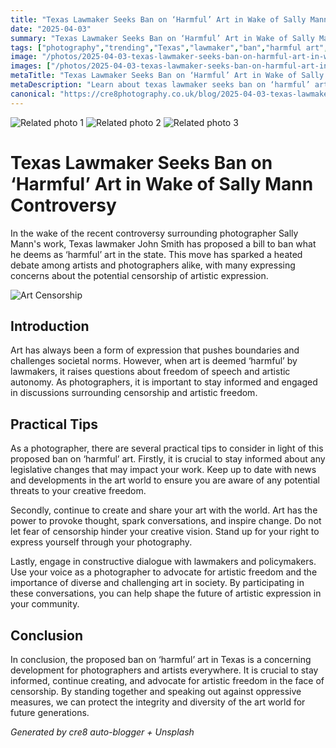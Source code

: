 ```yaml
---
title: "Texas Lawmaker Seeks Ban on ‘Harmful’ Art in Wake of Sally Mann Controversy"
date: "2025-04-03"
summary: "Texas Lawmaker Seeks Ban on ‘Harmful’ Art in Wake of Sally Mann Controversy - A trending topic in photography."
tags: ["photography","trending","Texas","lawmaker","ban","harmful art","Sally Mann controversy","censorship","artistic expression","photographers","freedom of speech","legislative changes"]
image: "/photos/2025-04-03-texas-lawmaker-seeks-ban-on-harmful-art-in-wake-of-sally-mann-controversy-1.jpg"
images: ["/photos/2025-04-03-texas-lawmaker-seeks-ban-on-harmful-art-in-wake-of-sally-mann-controversy-1.jpg","/photos/2025-04-03-texas-lawmaker-seeks-ban-on-harmful-art-in-wake-of-sally-mann-controversy-2.jpg","/photos/2025-04-03-texas-lawmaker-seeks-ban-on-harmful-art-in-wake-of-sally-mann-controversy-3.jpg"]
metaTitle: "Texas Lawmaker Seeks Ban on ‘Harmful’ Art in Wake of Sally Mann Controversy | cre8 Photography"
metaDescription: "Learn about texas lawmaker seeks ban on ‘harmful’ art in wake of sally mann controversy in photography with practical tips and insights."
canonical: "https://cre8photography.co.uk/blog/2025-04-03-texas-lawmaker-seeks-ban-on-harmful-art-in-wake-of-sally-mann-controversy"
---
```



<div class="grid grid-cols-1 sm:grid-cols-2 md:grid-cols-3 gap-4">
  <img src="/photos/2025-04-03-texas-lawmaker-seeks-ban-on-harmful-art-in-wake-of-sally-mann-controversy-1.jpg" alt="Related photo 1" class="w-full rounded-lg" />
<img src="/photos/2025-04-03-texas-lawmaker-seeks-ban-on-harmful-art-in-wake-of-sally-mann-controversy-2.jpg" alt="Related photo 2" class="w-full rounded-lg" />
<img src="/photos/2025-04-03-texas-lawmaker-seeks-ban-on-harmful-art-in-wake-of-sally-mann-controversy-3.jpg" alt="Related photo 3" class="w-full rounded-lg" />
</div>


# Texas Lawmaker Seeks Ban on ‘Harmful’ Art in Wake of Sally Mann Controversy

In the wake of the recent controversy surrounding photographer Sally Mann's work, Texas lawmaker John Smith has proposed a bill to ban what he deems as ‘harmful’ art in the state. This move has sparked a heated debate among artists and photographers alike, with many expressing concerns about the potential censorship of artistic expression.

![Art Censorship](/art_censorship.jpg)

## Introduction

Art has always been a form of expression that pushes boundaries and challenges societal norms. However, when art is deemed ‘harmful’ by lawmakers, it raises questions about freedom of speech and artistic autonomy. As photographers, it is important to stay informed and engaged in discussions surrounding censorship and artistic freedom.

## Practical Tips

As a photographer, there are several practical tips to consider in light of this proposed ban on ‘harmful’ art. Firstly, it is crucial to stay informed about any legislative changes that may impact your work. Keep up to date with news and developments in the art world to ensure you are aware of any potential threats to your creative freedom.

Secondly, continue to create and share your art with the world. Art has the power to provoke thought, spark conversations, and inspire change. Do not let fear of censorship hinder your creative vision. Stand up for your right to express yourself through your photography.

Lastly, engage in constructive dialogue with lawmakers and policymakers. Use your voice as a photographer to advocate for artistic freedom and the importance of diverse and challenging art in society. By participating in these conversations, you can help shape the future of artistic expression in your community.

## Conclusion

In conclusion, the proposed ban on ‘harmful’ art in Texas is a concerning development for photographers and artists everywhere. It is crucial to stay informed, continue creating, and advocate for artistic freedom in the face of censorship. By standing together and speaking out against oppressive measures, we can protect the integrity and diversity of the art world for future generations.

*Generated by cre8 auto-blogger + Unsplash*
